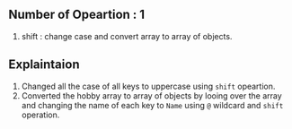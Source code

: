 ## Number of Opeartion : 1

1. shift : change case and convert array to array of objects.

## Explaintaion

1. Changed all the case of all keys to uppercase using `shift` opeartion.
2. Converted the hobby array to array of objects by looing over the array and changing the name of each key to `Name` using `@` wildcard and `shift` operation.
